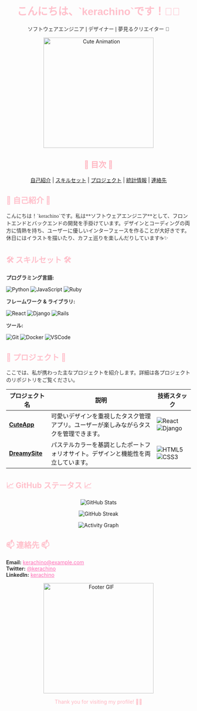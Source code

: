 <!-- ヘッダー -->
<h1 align="center" style="color:#FFC0CB; font-family: 'Comic Sans MS', cursive, sans-serif;">
  こんにちは、`kerachino`です！👋✨
</h1>
<p align="center" style="color:#333333; font-family: 'Arial', sans-serif;">
  ソフトウェアエンジニア | デザイナー | 夢見るクリエイター 🌸
</p>
<p align="center">
  <img src="https://media.giphy.com/media/3o6Zt6ML6BklcajjsA/giphy.gif" alt="Cute Animation" width="300"/>
</p>

<!-- ナビゲーション -->
<h2 align="center" style="color:#FFB6C1;">🌈 目次 🌈</h2>
<p align="center">
  <a href="#about">自己紹介</a> | 
  <a href="#skills">スキルセット</a> | 
  <a href="#projects">プロジェクト</a> | 
  <a href="#stats">統計情報</a> | 
  <a href="#contact">連絡先</a>
</p>

<!-- 自己紹介 -->
<h2 id="about" style="color:#FFC0CB;">🌸 自己紹介 🌸</h2>
<p style="color:#333333; font-family: 'Georgia', serif;">
  こんにちは！`kerachino`です。私は**ソフトウェアエンジニア**として、フロントエンドとバックエンドの開発を手掛けています。デザインとコーディングの両方に情熱を持ち、ユーザーに優しいインターフェースを作ることが大好きです。休日にはイラストを描いたり、カフェ巡りを楽しんだりしています☕️✨
</p>

<!-- スキルセット -->
<h2 id="skills" style="color:#FFC0CB;">🛠️ スキルセット 🛠️</h2>
<p style="color:#333333;">
  <strong>プログラミング言語:</strong>
</p>
<p>
  <img src="https://img.shields.io/badge/Python-3776AB?style=for-the-badge&logo=python&logoColor=white" alt="Python"/>
  <img src="https://img.shields.io/badge/JavaScript-F7DF1E?style=for-the-badge&logo=javascript&logoColor=black" alt="JavaScript"/>
  <img src="https://img.shields.io/badge/Ruby-CC342D?style=for-the-badge&logo=ruby&logoColor=white" alt="Ruby"/>
</p>

<p style="color:#333333;">
  <strong>フレームワーク & ライブラリ:</strong>
</p>
<p>
  <img src="https://img.shields.io/badge/React-61DAFB?style=for-the-badge&logo=react&logoColor=black" alt="React"/>
  <img src="https://img.shields.io/badge/Django-092E20?style=for-the-badge&logo=django&logoColor=white" alt="Django"/>
  <img src="https://img.shields.io/badge/Rails-CC0000?style=for-the-badge&logo=ruby-on-rails&logoColor=white" alt="Rails"/>
</p>

<p style="color:#333333;">
  <strong>ツール:</strong>
</p>
<p>
  <img src="https://img.shields.io/badge/Git-F05032?style=for-the-badge&logo=git&logoColor=white" alt="Git"/>
  <img src="https://img.shields.io/badge/Docker-2496ED?style=for-the-badge&logo=docker&logoColor=white" alt="Docker"/>
  <img src="https://img.shields.io/badge/VSCode-007ACC?style=for-the-badge&logo=visual-studio-code&logoColor=white" alt="VSCode"/>
</p>

<!-- プロジェクト -->
<h2 id="projects" style="color:#FFC0CB;">🚀 プロジェクト 🚀</h2>
<p style="color:#333333;">
  ここでは、私が携わった主なプロジェクトを紹介します。詳細は各プロジェクトのリポジトリをご覧ください。
</p>

| プロジェクト名                                            | 説明                                                                                   | 技術スタック                                                                                                                                                                                             |
| --------------------------------------------------------- | -------------------------------------------------------------------------------------- | -------------------------------------------------------------------------------------------------------------------------------------------------------------------------------------------------------- |
| [**CuteApp**](https://github.com/kerachino/CuteApp)       | 可愛いデザインを重視したタスク管理アプリ。ユーザーが楽しみながらタスクを管理できます。 | ![React](https://img.shields.io/badge/React-61DAFB?style=for-the-badge&logo=react&logoColor=black) ![Django](https://img.shields.io/badge/Django-092E20?style=for-the-badge&logo=django&logoColor=white) |
| [**DreamySite**](https://github.com/kerachino/DreamySite) | パステルカラーを基調としたポートフォリオサイト。デザインと機能性を両立しています。     | ![HTML5](https://img.shields.io/badge/HTML5-E34F26?style=for-the-badge&logo=html5&logoColor=white) ![CSS3](https://img.shields.io/badge/CSS3-1572B6?style=for-the-badge&logo=css3&logoColor=white)       |

<!-- 統計情報 -->
<h2 id="stats" style="color:#FFC0CB;">📈 GitHub ステータス 📈</h2>
<p align="center">
  <img src="https://github-readme-stats.vercel.app/api?username=kerachino&show_icons=true&theme=radical&bg_color=FFFFFF&title_color=FFC0CB&text_color=333333" alt="GitHub Stats"/>
</p>

<p align="center">
  <img src="https://github-readme-streak-stats.herokuapp.com/?user=kerachino&theme=radical&background=FFFFFF&ring=FFC0CB&fire=FFB6C1&currStreakNum=FFC0CB&currStreakLabel=FFC0CB&sideNums=333333&sideLabels=333333&dates=333333" alt="GitHub Streak"/>
</p>

<p align="center">
  <img src="https://activity-graph.herokuapp.com/graph?username=kerachino&theme=react-dark&bg_color=FFFFFF&color=FFC0CB&line=FFB6C1&point=FF69B4&area=true" alt="Activity Graph"/>
</p>

<!-- 連絡先 -->
<h2 id="contact" style="color:#FFC0CB;">📫 連絡先 📫</h2>
<p style="color:#333333;">
  <strong>Email:</strong> <a href="mailto:kerachino@example.com" style="color:#FF69B4;">kerachino@example.com</a><br/>
  <strong>Twitter:</strong> <a href="https://twitter.com/kerachino" target="_blank" style="color:#FF69B4;">@kerachino</a><br/>
  <strong>LinkedIn:</strong> <a href="https://www.linkedin.com/in/kerachino" target="_blank" style="color:#FF69B4;">kerachino</a>
</p>

<!-- フッター -->
<p align="center">
  <img src="https://media.giphy.com/media/l0HlNQ03J5JxX6lva/giphy.gif" alt="Footer GIF" width="300"/>
</p>

<p align="center" style="color:#FFB6C1;">
  Thank you for visiting my profile! 🌟✨
</p>
